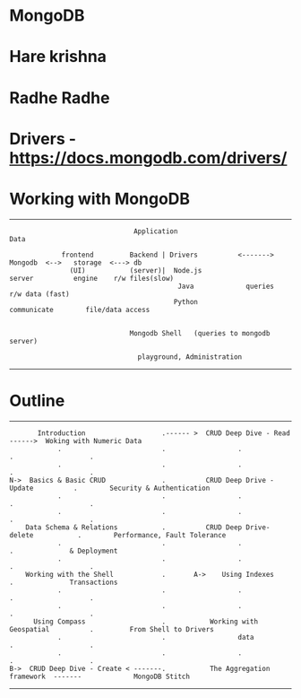 # MongoDB
# Hare krishna
# Radhe Radhe

# Drivers - https://docs.mongodb.com/drivers/

# Working with MongoDB

----------------------------------------------------------------------------------------------------------------------
                                   
                                   Application                                                       Data
  
                 frontend         Backend | Drivers          <------->       Mongodb  <-->   storage  <---> db
                   (UI)           (server)|  Node.js                         server          engine    r/w files(slow)
                                              Java             queries                                 r/w data (fast)
                                             Python                          communicate        file/data access
                                
 
                                  Mongodb Shell   (queries to mongodb server)
                                
                                    playground, Administration
                             

-----------------------------------------------------------------------------------------------------------------------


# Outline

------------------------------------------------------------------------------------------------------------------------------

           Introduction                   .------ >  CRUD Deep Dive - Read             ------>  Woking with Numeric Data          
                .                         .                  .                         .                   .
                .                         .                  .                         .                   .
    N->  Basics & Basic CRUD              .          CRUD Deep Drive - Update          .        Security & Authentication
                .                         .                  .                         .                   .
                .                         .                  .                         .                   .
        Data Schema & Relations           .          CRUD Deep Drive- delete           .        Performance, Fault Tolerance
                .                         .                  .                         .              & Deployment
                .                         .                  .                         .                   .
        Working with the Shell            .       A->    Using Indexes                 .              Transactions
                .                         .                  .                         .                   .
                .                         .                  .                         .                   .
          Using Compass                   .           Working with Geospatial          .         From Shell to Drivers
                .                         .                  data                      .                   .
                .                         .                  .                         .                   .
    B->  CRUD Deep Dive - Create < -------.           The Aggregation framework  -------             MongoDB Stitch
    
----------------------------------------------------------------------------------------------------------------------------    
